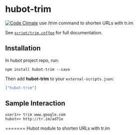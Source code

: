 # hubot-trim
[![Code Climate](https://codeclimate.com/github/hollomancer/hubot-trim/badges/gpa.svg)](https://codeclimate.com/github/hollomancer/hubot-trim)
use /trim command to shorten URLs with tr.im

See [`script/trim.coffee`](script/trim.coffee) for full documentation.

## Installation

In hubot project repo, run:

`npm install hubot-trim --save`

Then add **hubot-trim** to your `external-scripts.json`:

```json
["hubot-trim"]
```

## Sample Interaction

```
user1>> trim www.google.com
hubot>> http://tr.im/ad71e
```
=======
Hubot module to shorten URLs with tr.im
